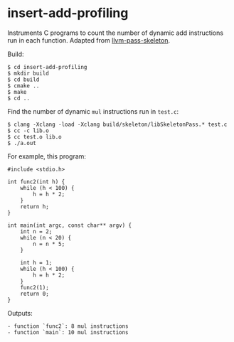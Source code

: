 # insert-add-profiling

Instruments C programs to count the number of dynamic add instructions run in each
function. Adapted from [llvm-pass-skeleton][skeleton].

Build:

    $ cd insert-add-profiling
    $ mkdir build
    $ cd build
    $ cmake ..
    $ make
    $ cd ..

Find the number of dynamic `mul` instructions run in `test.c`:

    $ clang -Xclang -load -Xclang build/skeleton/libSkeletonPass.* test.c
    $ cc -c lib.o
    $ cc test.o lib.o
    $ ./a.out

For example, this program:
```
#include <stdio.h>

int func2(int h) {
	while (h < 100) {
		h = h * 2;
	}
	return h;
}

int main(int argc, const char** argv) {
	int n = 2;
	while (n < 20) {
		n = n * 5;
	}

	int h = 1;
	while (h < 100) {
		h = h * 2;
	}
	func2(1);
	return 0;
}
```

Outputs:
```
- function `func2`: 8 mul instructions
- function `main`: 10 mul instructions
```

[skeleton]: https://github.com/sampsyo/llvm-pass-skeleton
